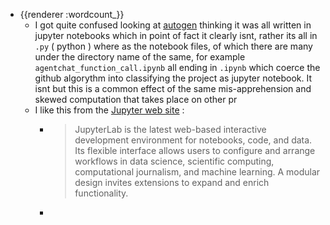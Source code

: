 - {{renderer :wordcount_}}
	- I got quite confused looking at [autogen](https://github.com/microsoft/autogen) thinking it was all written in jupyter notebooks which in point of fact it clearly isnt, rather its all in `.py` ( python ) where as the notebook files, of which there are many under the directory name of the same, for example `agentchat_function_call.ipynb` all ending in `.ipynb` which coerce the github algorythm into classifying the project as jupyter notebook. It isnt but this is a common effect of the same mis-apprehension and skewed computation that takes place on other pr
	- I like this from the [Jupyter web site](https://jupyter.org/) :
		- > JupyterLab is the latest web-based interactive development environment for notebooks, code, and data. Its flexible interface allows users to configure and arrange workflows in data science, scientific computing, computational journalism, and machine learning. A modular design invites extensions to expand and enrich functionality.
		-